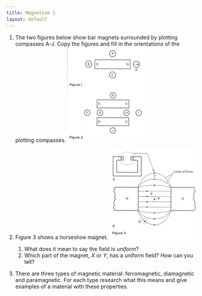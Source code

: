 ```yaml
---
title: Magnetism 1
layout: default
---
```

1. The two figures below show bar magnets surrounded by plotting compasses A-J.  Copy the figures and fill in the orientations of the plotting compasses.
    ![](img/magnets-1a.PNG)

1. Figure 3 shows a horseshoe magnet.
    ![](img/magnets-1b.PNG)
    1. What does it mean to say the field is *uniform*?
    1. Which part of the magnet, *X* or *Y*, has a uniform field?  How can you tell?

1. There are three types of magnetic material: ferromagnetic, diamagnetic and paramagnetic.  For each type research what this means and give examples of a material with these properties.
